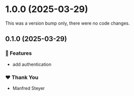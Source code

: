 # 1.0.0 (2025-03-29)

This was a version bump only, there were no code changes.

## 0.1.0 (2025-03-29)

### 🚀 Features

- add authentication

### ❤️ Thank You

- Manfred Steyer
